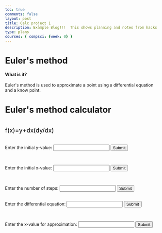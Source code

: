 ```yaml
---
toc: true
comments: false
layout: post
title: Calc project 1
description: Example Blog!!!  This shows planning and notes from hacks.
type: plans
courses: { compsci: {week: 0} }
---
```

<style>
    .p1{
        display: inline-block;
        font-size: 20px;
    }
    .p2{
        display: inline-block;
        font-size: 15px
    }
    .color{
        color: green;
    }
    .nocolor{
        color: black;
    }
</style>
<html>
    <h1>Euler's method</h1>
    <h4>What is it?</h4>
    <p>Euler's method is used to approximate a point using a differential equation and a know point. </p>
    <h1> Euler's method calculator </h1>
    <div>
        <p class="p1 nocolor" >f(x) </p><p class="p1">=</p><p class="p1 nocolor" id="y">y </p><p class="p1"> + </p><p class="p1 nocolor" id="dx"> dx </p><p class="p1 nocolor" id="dy"> (dy/dx) </p>
    </div>
    <form id="myForm">
        <label for="textInput">Enter the initial y-value:</label>
        <input type="text" id="textInput" name="textInput"  onfocus="highlighty()" onblur="highlighty()">
        <button type="button" onclick="checkInput()">Submit</button><p class="p2" id ="return yval"></p>
    </form>
    <br>
    <form id="myFormxin">
        <label for="textInputxin">Enter the initial x-value:</label>
        <input type="text" id="textInputxin" name="textInputxin"  onfocus="highlightdx()" onblur="highlightdx()">
        <button type="button" onclick="checkInputxin() ">Submit</button><p class="p2" id ="return xval"></p>
    </form>
    <br>
    <form id="myFormdx">
        <label for="textInputstep">Enter the number of steps:</label>
        <input type="text" id="textInputstep" name="textInputstep"  onfocus="highlightdx()" onblur="highlightdx()">
        <button type="button" onclick="checkInputstep()">Submit</button><p class="p2" id ="return stepval"></p>
    </form>
    <br>
     <form id="myFormdy">
        <label for="textInputdy">Enter the differential equation:</label>
        <input type="text" id="textInputdy" name="textInputdy"  onfocus="highlightdy()" onblur="highlightdy()">
        <button type="button" onclick="checkInputdy()">Submit</button>
    </form>
    <br>
     <form id="myFormxed">
        <label for="textInputxfinal">Enter the x-value for approximation:</label>
        <input type="text" id="textInputxfinal" name="textInputxfinal">
        <button type="button" onclick="checkInputxfinal()">Submit</button><p class="p2" id ="return xfinal"></p>
    </form>
     
</html>
<script>
    // general variables for user inputed values
    let yval = ""
    let xval = ""
    let stepval = ""
    let difeq = ""
    let xfinal = ""
    // code for highlighting the equation
    function highlighty() {
        var y = document.getElementById('y');
        y.classList.toggle('nocolor');
        y.classList.toggle('color');
    }
    function highlightdx() {
        var dx = document.getElementById('dx');
        dx.classList.toggle('nocolor');
        dx.classList.toggle('color');
    }
    function highlightdy() {
        var dy = document.getElementById('dy');
        dy.classList.toggle('nocolor');
        dy.classList.toggle('color');
    }
    function checkInput() {
        yval = document.getElementById('textInput').value;
        var returnElement = document.getElementById('return yval');
        if (isNaN(yval) || yval === "") {
            returnElement.innerHTML = " Please enter a valid number";
        } else {
            returnElement.innerHTML = " Value stored";
        }
    }
    function checkInputxin() {
        xval = document.getElementById('textInputxin').value;
        var returnElement = document.getElementById('return xval');
        if (isNaN(xval) || xval === "") {
            returnElement.innerHTML = " Please enter a valid number";
        } else {
            returnElement.innerHTML = " Value stored";
        }
    }
    function checkInputstep() {
        stepval = document.getElementById('textInputstep').value;
        var returnElement = document.getElementById('return stepval');
        if (isNaN(stepval) || stepval === "") {
            returnElement.innerHTML = " Please enter a valid number";
        } else {
            returnElement.innerHTML = " Value stored";
        }
    }
    function checkInputxfinal() {
        xfinal = document.getElementById('textInputxfinal').value;
        var returnElement = document.getElementById('return xfinal');
        if (isNaN(xfinal) || xfinal === "") {
            returnElement.innerHTML = " Please enter a valid number";
        } else {
            returnElement.innerHTML = " Value stored";
        }
    }
</script>
